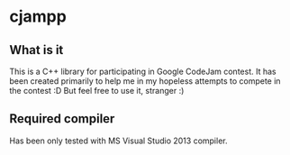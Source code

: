 # cjampp
## What is it
This is a C++ library for participating in Google CodeJam contest. It has been created primarily to help me in my hopeless attempts to compete in the contest :D
But feel free to use it, stranger :)

## Required compiler
Has been only tested with MS Visual Studio 2013 compiler.